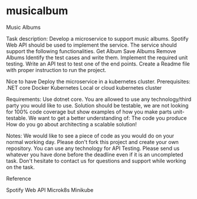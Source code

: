 # musicalbum
Music Albums

Task description:
Develop a microservice to support music albums.
Spotify Web API should be used to implement the service.
The service should support the following functionalities.
Get Album
Save Albums
Remove Albums
Identify the test cases and write them.
Implement the required unit testing.
Write an API test to test one of the end points.
Create a Readme file with proper instruction to run the project.


Nice to have 
Deploy the microservice in a kubernetes cluster.
Prerequisites:
.NET core
Docker
Kubernetes
Local or cloud kubernetes cluster

Requirements:
Use dotnet core.
You are allowed to use any technology/third party you would like to use.
Solution should be testable, we are not looking for 100% code coverage but show examples of how you make parts unit-testable.
We want to get a better understanding of:
The code you produce
How do you go about architecting a scalable solution!


Notes:
We would like to see a piece of code as you would do on your normal working day.
Please don't fork this project and create your own repository.
You can use any technology for API Testing.
Please send us whatever you have done before the deadline even if it is an uncompleted task.
Don't hesitate to contact us for questions and support while working on the task.


Reference

Spotify Web API
Microk8s
Minikube






